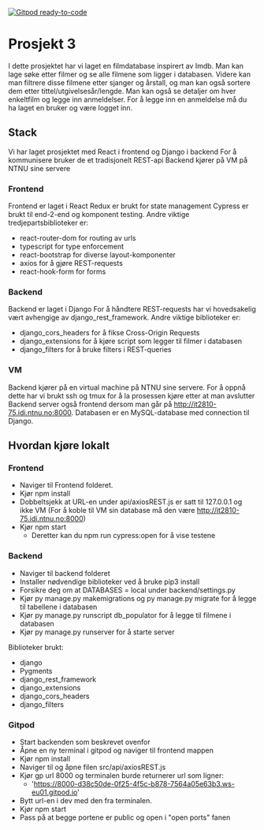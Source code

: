 [![Gitpod ready-to-code](https://img.shields.io/badge/Gitpod-ready--to--code-blue?logo=gitpod)](https://gitpod.io/#https://gitlab.stud.idi.ntnu.no/it2810-h20/team-75/prosjekt-3)
# Prosjekt 3
I dette prosjektet har vi laget en filmdatabase inspirert av Imdb. Man kan lage søke etter filmer og 
se alle filmene som ligger i databasen. Videre kan man filtrere disse filmene etter sjanger og årstall,
 og man kan også sortere dem etter tittel/utgivelsesår/lengde. Man kan også se detaljer om hver enkeltfilm
 og legge inn anmeldelser. For å legge inn en anmeldelse må du ha laget en bruker og være logget inn. 

## Stack
Vi har laget prosjektet med React i frontend og Django i backend
For å kommunisere bruker de et tradisjonelt REST-api
Backend kjører på VM på NTNU sine servere

### Frontend
Frontend er laget i React
Redux er brukt for state management
Cypress er brukt til end-2-end og komponent testing.
Andre viktige tredjepartsbiblioteker er:
- react-router-dom for routing av urls
- typescript for type enforcement
- react-bootstrap for diverse layout-komponenter
- axios for å gjøre REST-requests
- react-hook-form for forms

### Backend
Backend er laget i Django
For å håndtere REST-requests har vi hovedsakelig vært avhengige av django_rest_framework.
Andre viktige biblioteker er:
- django_cors_headers for å fikse Cross-Origin Requests 
- django_extensions for å kjøre script som legger til filmer i databasen
- django_filters for å bruke filters i REST-queries

### VM
Backend kjører på en virtual machine på NTNU sine servere.
For å oppnå dette har vi brukt ssh og tmux for å la prosessen kjøre etter at man avslutter
Backend server også frontend dersom man går på http://it2810-75.idi.ntnu.no:8000.
Databasen er en MySQL-database med connection til Django. 

## Hvordan kjøre lokalt
### Frontend
- Naviger til Frontend folderet.
- Kjør npm install
- Dobbeltsjekk at URL-en under api/axiosREST.js er satt til 127.0.0.1 og ikke VM
  (For å koble til VM sin database må den være http://it2810-75.idi.ntnu.no:8000)
- Kjør npm start
    - Deretter kan du npm run cypress:open for å vise testene


### Backend
- Naviger til backend folderet
- Installer nødvendige biblioteker ved å bruke pip3 install <bibliotek>
- Forsikre deg om at DATABASES = local under backend/settings.py
- Kjør py manage.py makemigrations og py manage.py migrate for å legge til tabellene i databasen
- Kjør py manage.py runscript db_populator for å legge til filmene i databasen 
- Kjør py manage.py runserver for å starte server

Biblioteker brukt:
- django
- Pygments
- django_rest_framework
- django_extensions
- django_cors_headers
- django_filters
 
### Gitpod
- Start backenden som beskrevet ovenfor
- Åpne en ny terminal i gitpod og naviger til frontend mappen
- Kjør npm install
- Naviger til og åpne filen src/api/axiosREST.js
- Kjør gp url 8000 og terminalen burde returnerer url som ligner:
    - 'https://8000-d38c50de-0f25-4f5c-b878-7564a05e63b3.ws-eu01.gitpod.io'
- Bytt url-en i dev med den fra terminalen.
- Kjør npm start
- Pass på at begge portene er public og open i "open ports" fanen 


